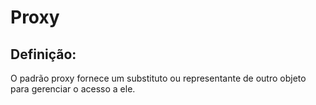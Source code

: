# Proxy

## Definição:
​O padrão proxy fornece um substituto ou representante de outro objeto para gerenciar o acesso a ele.